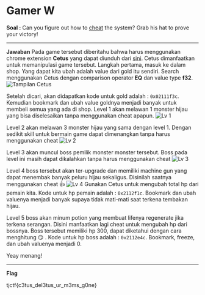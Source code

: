 

# Gamer W
**Soal :**
Can you figure out how to [cheat](https://gamer_w.tjctf.org/) the system? Grab his hat to prove your victory!

____________________________________
**Jawaban**
Pada game tersebut diberitahu bahwa harus menggunakan chrome extension **Cetus** yang dapat diunduh dari [sini](https://github.com/Qwokka/Cetus). Cetus dimanfaatkan untuk memanipulasi game tersebut. 
Langkah pertama, masuk ke dalam shop. Yang dapat kita ubah adalah value dari gold itu sendiri. Search menggunakan Cetus dengan comparison operator **EQ** dan value type **f32**. 
![Tampilan Cetus](https://github.com/lumbricina/TJCTF-2020-05311840000044/blob/master/Web/Gamer%20W/cetus.png)

Setelah dicari, akan didapatkan kode untuk gold adalah : `0x02111f3c`. Kemudian bookmark dan ubah value goldnya menjadi banyak untuk membeli semua yang ada di shop. 
Level 1 akan melawan 1 monster hijau yang bisa diselesaikan tanpa menggunakan cheat apapun.
![Lv 1](https://github.com/lumbricina/TJCTF-2020-05311840000044/blob/master/Web/Gamer%20W/lv%201.PNG)

Level 2 akan melawan 3 monster hijau yang sama dengan level 1. Dengan sedikit skill untuk bermain game dapat dimenangkan tanpa harus menggunakan cheat
![Lv 2](https://github.com/lumbricina/TJCTF-2020-05311840000044/blob/master/Web/Gamer%20W/lv%202.PNG)

Level 3 akan muncul boss pemilik monster monster tersebut. Boss pada level ini masih dapat dikalahkan tanpa harus menggunakan cheat
![Lv 3](https://github.com/lumbricina/TJCTF-2020-05311840000044/blob/master/Web/Gamer%20W/lv%203.PNG)

Level 4 boss tersebut akan ter-upgrade dan memiliki machine gun yang dapat menembak banyak peluru hijau sekaligus. Disinilah saatnya menggunakan cheat :thumbsup:
![Lv 4](https://github.com/lumbricina/TJCTF-2020-05311840000044/blob/master/Web/Gamer%20W/lv%204.PNG)
Gunakan Cetus untuk mengubah total hp dari pemain kita. Kode untuk hp pemain adalah : `0x2112f1c`. Bookmark dan ubah valuenya menjadi banyak supaya tidak mati-mati saat terkena tembakan hijau.

Level 5 boss akan minum potion yang membuat lifenya regenerate jika terkena serangan. Disini manfaatkan lagi cheat untuk mengubah hp dari bossnya. Boss tersebut memiliki hp 300, dapat diketahui dengan cara menghitung :smirk: . Kode untuk hp boss adalah : `0x2112e4c`. Bookmark, freeze, dan ubah valuenya menjadi 0. 

Yeay menang!
____________________________________
**Flag**

tjctf{c3tus_del3tus_ur_m3ms_g0ne}
